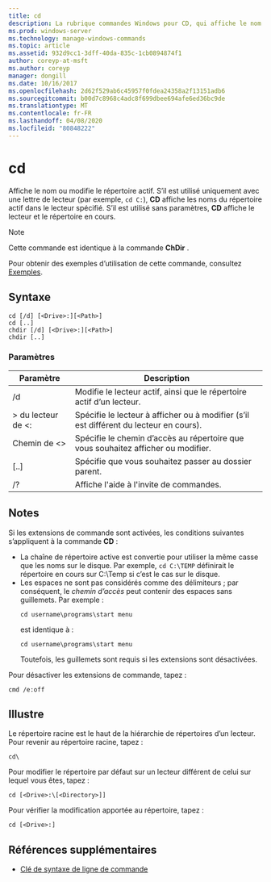 ```yaml
---
title: cd
description: La rubrique commandes Windows pour CD, qui affiche le nom ou modifie le répertoire actif.
ms.prod: windows-server
ms.technology: manage-windows-commands
ms.topic: article
ms.assetid: 932d9cc1-3dff-40da-835c-1cb0894874f1
author: coreyp-at-msft
ms.author: coreyp
manager: dongill
ms.date: 10/16/2017
ms.openlocfilehash: 2d62f529ab6c45957f0fdea24358a2f13151adb6
ms.sourcegitcommit: b00d7c8968c4adc8f699dbee694afe6ed36bc9de
ms.translationtype: MT
ms.contentlocale: fr-FR
ms.lasthandoff: 04/08/2020
ms.locfileid: "80848222"
---
```

# <a name="cd"></a>cd

Affiche le nom ou modifie le répertoire actif. S’il est utilisé uniquement avec une lettre de lecteur (par exemple, `cd C:`), **CD** affiche les noms du répertoire actif dans le lecteur spécifié. S’il est utilisé sans paramètres, **CD** affiche le lecteur et le répertoire en cours.

> [!NOTE]
> Cette commande est identique à la commande **ChDir** .

Pour obtenir des exemples d’utilisation de cette commande, consultez [Exemples](#BKMK_examples).

## <a name="syntax"></a>Syntaxe

```
cd [/d] [<Drive>:][<Path>]
cd [..]
chdir [/d] [<Drive>:][<Path>]
chdir [..]
```

### <a name="parameters"></a>Paramètres

|Paramètre|Description|
|---------|-----------|
|/d|Modifie le lecteur actif, ainsi que le répertoire actif d’un lecteur.|
|> du lecteur de \<:|Spécifie le lecteur à afficher ou à modifier (s’il est différent du lecteur en cours).|
|Chemin de \<>|Spécifie le chemin d’accès au répertoire que vous souhaitez afficher ou modifier.|
|[..]|Spécifie que vous souhaitez passer au dossier parent.|
|/?|Affiche l'aide à l'invite de commandes.|

## <a name="remarks"></a>Notes

Si les extensions de commande sont activées, les conditions suivantes s’appliquent à la commande **CD** :
- La chaîne de répertoire active est convertie pour utiliser la même casse que les noms sur le disque. Par exemple, `cd C:\TEMP` définirait le répertoire en cours sur C:\Temp si c’est le cas sur le disque.
- Les espaces ne sont pas considérés comme des délimiteurs ; par conséquent, le *chemin d’accès* peut contenir des espaces sans guillemets. Par exemple :  
  ```
  cd username\programs\start menu
  ```  
  est identique à :  
  ```
  cd username\programs\start menu
  ```  
  Toutefois, les guillemets sont requis si les extensions sont désactivées.

Pour désactiver les extensions de commande, tapez :
```
cmd /e:off
```

## <a name="examples"></a><a name=BKMK_examples></a>Illustre

Le répertoire racine est le haut de la hiérarchie de répertoires d’un lecteur. Pour revenir au répertoire racine, tapez :
```
cd\
```
Pour modifier le répertoire par défaut sur un lecteur différent de celui sur lequel vous êtes, tapez :
```
cd [<Drive>:\[<Directory>]]
```
Pour vérifier la modification apportée au répertoire, tapez :
```
cd [<Drive>:]
```

## <a name="additional-references"></a>Références supplémentaires

- [Clé de syntaxe de ligne de commande](command-line-syntax-key.md)
